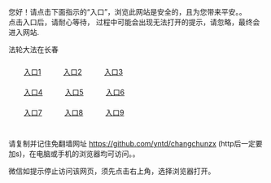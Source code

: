 您好！请点击下面指示的“入口”，浏览此网站是安全的，且为您带来平安。。 <br/>
点击入口后，请耐心等待， 过程中可能会出现无法打开的提示，请忽略，最终会进入网站. </br>

法轮大法在长春<br/>
<div style="padding:10px"><a style="margin:20px" target="_blank" href="https://d1cmywl6y4g8ik.cloudfront.net/2Qpsp?sdqjqen" id="ccLink1" rel="nofollow">入口1</a> <a target="_blank" style="margin:20px" href="https://d19pxvkwx9m1h1.cloudfront.net/2Qpsp?qpmamhm" id="ccLink2" rel="nofollow">入口2</a> <a style="margin:20px" target="_blank" href="https://d3n5ec4u56nrqj.cloudfront.net/2Qpsp?vakox" id="ccLink3" rel="nofollow">入口3</a></div>

<div style="padding:10px" ><a style="margin:20px" target="_blank" href="https://d1cmywl6y4g8ik.cloudfront.net/2Qpsp?sdqjqen" id="ccLink4" rel="nofollow">入口4</a> <a style="margin:20px" href="https://d19pxvkwx9m1h1.cloudfront.net/2Qpsp?qpmamhm" target="_blank" id="ccLink5" rel="nofollow">入口5</a> <a style="margin:20px" href="https://d3n5ec4u56nrqj.cloudfront.net/2Qpsp?vakox" target="_blank" id="ccLink6" rel="nofollow">入口6</a></div>

<div style="padding:10px"><a style="margin:20px" target="_blank" href="https://d1cmywl6y4g8ik.cloudfront.net/2Qpsp?sdqjqen" id="ccLink7" rel="nofollow">入口7</a> <a style="margin:20px" href="https://d19pxvkwx9m1h1.cloudfront.net/2Qpsp?qpmamhm" target="_blank" id="ccLink8" rel="nofollow">入口8</a> <a style="margin:20px" target="_blank" href="https://d3n5ec4u56nrqj.cloudfront.net/2Qpsp?vakox" id="ccLink9" rel="nofollow">入口9</a></div>

<br/>



请复制并记住免翻墙网址 https://github.com/yntd/changchunzx (http后一定要加s)，在电脑或手机的浏览器均可访问。。<br/>

微信如提示停止访问该网页，须先点击右上角，选择浏览器打开。
